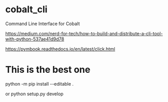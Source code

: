 # cobalt_cli
Command Line Interface for Cobalt

https://medium.com/nerd-for-tech/how-to-build-and-distribute-a-cli-tool-with-python-537ae41d9d78

https://pymbook.readthedocs.io/en/latest/click.html

# This is the best one
python -m pip install --editable .

or
python setup.py develop

